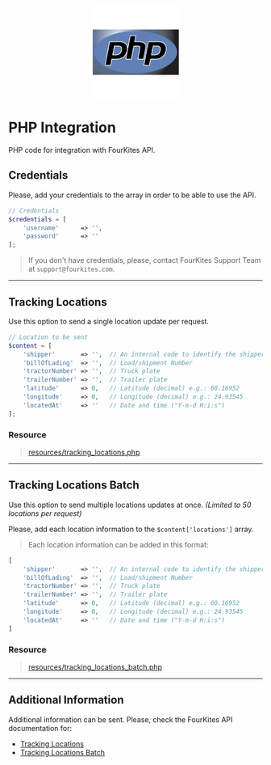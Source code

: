 <div align="center">
	<img src="../assets/images/logos/languages/php.svg" width="180" alt="PHP">
</div>

# PHP Integration
PHP code for integration with FourKites API.

## Credentials
Please, add your credentials to the array in order to be able to use the API.

```php
// Credentials
$credentials = [
    'username'      => '',
    'password'      => ''
];
```

> If you don't have credentials, please, contact FourKites Support Team at `support@fourkites.com`.

---

## Tracking Locations
Use this option to send a single location update per request.

```php
// Location to be sent
$content = [
    'shipper'       => '',  // An internal code to identify the shipper
    'billOfLading'  => '',  // Load/shipment Number
    'tractorNumber' => '',  // Truck plate
    'trailerNumber' => '',  // Trailer plate
    'latitude'      => 0,   // Latitude (decimal) e.g.: 60.16952
    'longitude'     => 0,   // Longitude (decimal) e.g.: 24.93545
    'locatedAt'     => ''   // Date and time ("Y-m-d H:i:s")
];
```

### Resource
> [resources/tracking_locations.php](./resources/tracking_locations.php)

---

## Tracking Locations Batch
Use this option to send multiple locations updates at once. _(Limited to 50 locations per request)_

Please, add each location information to the `$content['locations']` array.
> Each location information can be added in this format:
```php
[
    'shipper'       => '',  // An internal code to identify the shipper
    'billOfLading'  => '',  // Load/shipment Number
    'tractorNumber' => '',  // Truck plate
    'trailerNumber' => '',  // Trailer plate
    'latitude'      => 0,   // Latitude (decimal) e.g.: 60.16952
    'longitude'     => 0,   // Longitude (decimal) e.g.: 24.93545
    'locatedAt'     => ''   // Date and time ("Y-m-d H:i:s")
]
```

### Resource
> [resources/tracking_locations_batch.php](./resources/tracking_locations_batch.php)

---

## Additional Information
Additional information can be sent. Please, check the FourKites API documentation for:
* [Tracking Locations](https://support.fourkites.com/hc/en-us/articles/115007622407-Tracking-Locations-Batch#TrackingLocations-Batch-REQUESTFORMAT "Request Format")
* [Tracking Locations Batch](https://support.fourkites.com/hc/en-us/articles/115007779288-Tracking-Locations#TrackingLocations-REQUESTFORMAT "Request Format")